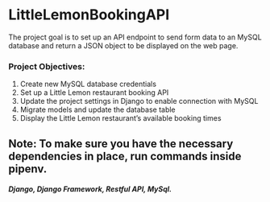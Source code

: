 # LittleLemonBookingAPI

The project goal is to set up an API endpoint to send form data to an MySQL database and return a JSON object to be displayed on the web page.

### Project Objectives:

1. Create new MySQL database credentials
2. Set up a Little Lemon restaurant booking API
3. Update the project settings in Django to enable connection with MySQL
4. Migrate models and update the database table
5. Display the Little Lemon restaurant’s available booking times

## Note: To make sure you have the necessary dependencies in place, run commands inside pipenv.

##### Django, Django Framework, Restful API, MySql.
